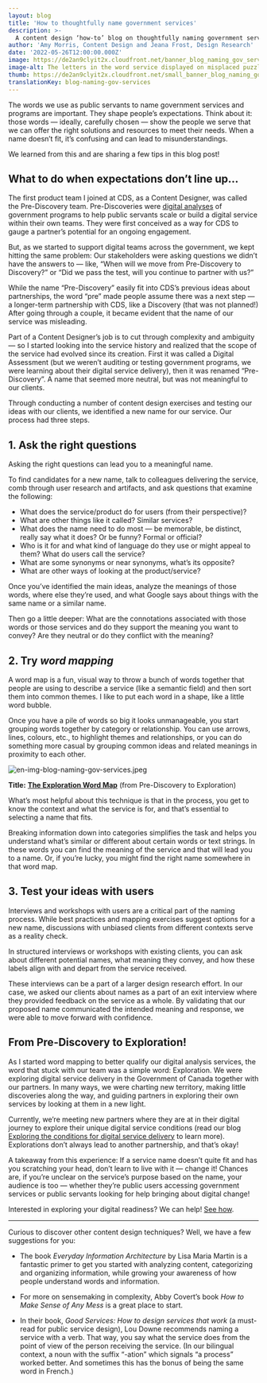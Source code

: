 ```yaml
---
layout: blog
title: 'How to thoughtfully name government services'
description: >-
  A content design ‘how-to’ blog on thoughtfully naming government services. Being thoughtful when naming is important because the words we use as public servants shape people’s expectations. When a name doesn’t fit, it’s confusing and can lead to misunderstandings about government services and programs.
author: 'Amy Morris, Content Design and Jeana Frost, Design Research'
date: '2022-05-26T12:00:00.000Z'
image: https://de2an9clyit2x.cloudfront.net/banner_blog_naming_gov_services_3e9945e4af.jpeg
image-alt: The letters in the word service displayed on misplaced puzzle pieces. It shows how things don’t always fit together!
thumb: https://de2an9clyit2x.cloudfront.net/small_banner_blog_naming_gov_services_3e9945e4af.jpeg
translationKey: blog-naming-gov-services
---
```

The words we use as public servants to name government services and programs are important. They shape people’s expectations. Think about it: those words — ideally, carefully chosen — show the people we serve that we can offer the right solutions and resources to meet their needs. When a name doesn’t fit, it’s confusing and can lead to misunderstandings.   

We learned from this and are sharing a few tips in this blog post! 

## What to do when expectations don’t line up…
The first product team I joined at CDS, as a Content Designer, was called the Pre-Discovery team. Pre-Discoveries were [digital analyses](https://github.com/cds-snc/exploration-documentation) of government programs to help public servants scale or build a digital service within their own teams. They were first conceived as a way for CDS to gauge a partner’s potential for an ongoing engagement. 

But, as we started to support digital teams across the government, we kept hitting the same problem: Our stakeholders were asking questions we didn’t have the answers to — like, “When will we move from Pre-Discovery to Discovery?” or “Did we pass the test, will you continue to partner with us?”

While the name “Pre-Discovery” easily fit into CDS’s previous ideas about partnerships, the word “pre” made people assume there was a next step — a longer-term partnership with CDS, like a Discovery (that was not planned!) After going through a couple, it became evident that the name of our service was misleading.

Part of a Content Designer’s job is to cut through complexity and ambiguity — so I started looking into the service history and realized that the scope of the service had evolved since its creation. First it was called a Digital Assessment (but we weren’t auditing or testing government programs, we were learning about their digital service delivery), then it was renamed “Pre-Discovery”. A name that seemed more neutral, but was not meaningful to our clients. 

Through conducting a number of content design exercises and testing our ideas with our clients, we identified a new name for our service. Our process had three steps.

## 1. Ask the right questions

Asking the right questions can lead you to a meaningful name. 

To find candidates for a new name, talk to colleagues delivering the service, comb through user research and artifacts, and ask questions that examine the following: 

- What does the service/product do for users (from their perspective)?
- What are other things like it called? Similar services? 
- What does the name need to do most — be memorable, be distinct, really say what it does? Or be funny? Formal or official?
- Who is it for and what kind of language do they use or might appeal to them? What do users call the service?
- What are some synonyms or near synonyms, what’s its opposite? 
- What are other ways of looking at the product/service?

Once you’ve identified the main ideas, analyze the meanings of those words, where else they’re used, and what Google says about things with the same name or a similar name. 
 
Then go a little deeper: What are the connotations associated with those words or those services and do they support the meaning you want to convey? Are they neutral or do they conflict with the meaning?

## 2. Try *word mapping* 

A word map is a fun, visual way to throw a bunch of words together that people are using to describe a service (like a semantic field) and then sort them into common themes. I like to put each word in a shape, like a little word bubble. 

Once you have a pile of words so big it looks unmanageable, you start grouping words together by category or relationship. You can use arrows, lines, colours, etc., to highlight themes and relationships, or you can do something more casual by grouping common ideas and related meanings in proximity to each other. 

![en-img-blog-naming-gov-services.jpeg](https://de2an9clyit2x.cloudfront.net/en_img_blog_naming_gov_services_6d86b339c2.jpeg)

**Title:** **[The Exploration Word Map](https://miro.com/app/board/o9J_lZkOkQs=/)** (from Pre-Discovery to Exploration)

What’s most helpful about this technique is that in the process, you get to know the context and what the service is for, and that’s essential to selecting a name that fits. 

Breaking information down into categories simplifies the task and helps you understand what’s similar or different about certain words or text strings. In these words you can find the meaning of the service and that will lead you to a name. Or, if you’re lucky, you might find the right name somewhere in that word map. 

## 3. Test your ideas with users

Interviews and workshops with users are a critical part of the naming process. While best practices and mapping exercises suggest options for a new name, discussions with unbiased clients from different contexts serve as a reality check. 

In structured interviews or workshops with existing clients, you can ask about different potential names, what meaning they convey, and how these labels align with and depart from the service received. 

These interviews can be a part of a larger design research effort. In our case, we asked our clients about names as a part of an exit interview where they provided feedback on the service as a whole. By validating that our proposed name communicated the intended meaning and response, we were able to move forward with confidence.

## From Pre-Discovery to Exploration!

As I started word mapping to better qualify our digital analysis services, the word that stuck with our team was a simple word: Exploration. We were exploring digital service delivery in the Government of Canada together with our partners. In many ways, we were charting new territory, making little discoveries along the way, and guiding partners in exploring their own services by looking at them in a new light. 

Currently, we’re meeting new partners where they are at in their digital journey to explore their unique digital service conditions (read our blog [Exploring the conditions for digital service delivery](https://digital.canada.ca/2021/04/07/exploring-the-conditions-for-digital-service-delivery/) to learn more). Explorations don’t always lead to another partnership, and that’s okay! 

A takeaway from this experience: If a service name doesn’t quite fit and has you scratching your head, don’t learn to live with it — change it! Chances are, if you’re unclear on the service’s purpose based on the name, your audience is too — whether they’re public users accessing government services or public servants looking for help bringing about digital change!
<!-- COACHING AND ADVICE - need to replace -->
Interested in exploring your digital readiness? We can help! [See how](https://digital.canada.ca/coaching-and-advice/).

---

Curious to discover other content design techniques? Well, we have a few suggestions for you: 

- The book *Everyday Information Architecture* by Lisa Maria Martin is a fantastic primer to get you started with analyzing content, categorizing and organizing information, while growing your awareness of how people understand words and information. 

- For more on sensemaking in complexity, Abby Covert’s book *How to Make Sense of Any Mess* is a great place to start. 

- In their book, *Good Services: How to design services that work* (a must-read for public service design), Lou Downe recommends naming a service with a verb. That way, you say what the service does from the point of view of the person receiving the service. (In our bilingual context, a noun with the suffix “-ation” which signals “a process” worked better. And sometimes this has the bonus of being the same word in French.)
